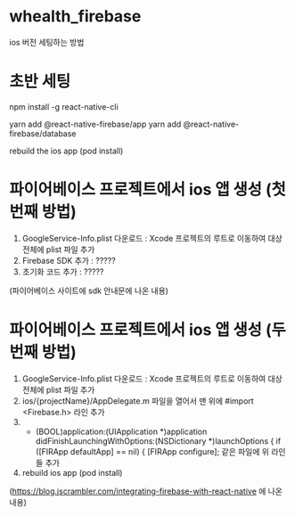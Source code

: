 # whealth_firebase
ios 버전 세팅하는 방법

# 초반 세팅
npm install -g react-native-cli

yarn add @react-native-firebase/app
yarn add @react-native-firebase/database

rebuild the ios app (pod install)



# 파이어베이스 프로젝트에서 ios 앱 생성 (첫번째 방법)
1) GoogleService-Info.plist 다운로드 : Xcode 프로젝트의 루트로 이동하여 대상 전체에 plist 파일 추가
2) Firebase SDK 추가 : ?????
3) 초기화 코드 추가 : ?????

(파이어베이스 사이트에 sdk 안내문에 나온 내용)



# 파이어베이스 프로젝트에서 ios 앱 생성 (두번째 방법)
1) GoogleService-Info.plist 다운로드 : Xcode 프로젝트의 루트로 이동하여 대상 전체에 plist 파일 추가
2) ios/{projectName}/AppDelegate.m 파일을 열어서 맨 위에 #import <Firebase.h> 라인 추가
3) - (BOOL)application:(UIApplication *)application didFinishLaunchingWithOptions:(NSDictionary *)launchOptions { 
  if ([FIRApp defaultApp] == nil) {
    [FIRApp configure]; 
  같은 파일에 위 라인들 추가
4) rebuild ios app (pod install)

(https://blog.jscrambler.com/integrating-firebase-with-react-native 에 나온 내용)
